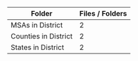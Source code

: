 | Folder               |   Files / Folders |
|----------------------|-------------------|
| MSAs in District     |                 2 |
| Counties in District |                 2 |
| States in District   |                 2 |